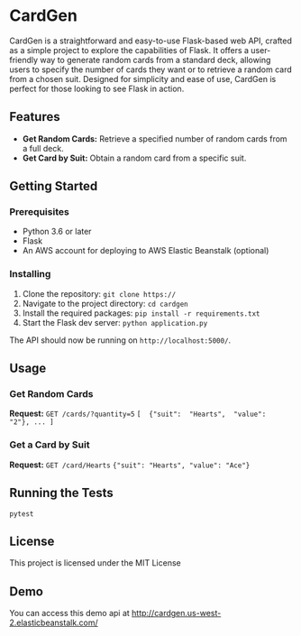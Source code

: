 # CardGen
  
CardGen is a straightforward and easy-to-use Flask-based web API, crafted as a simple project to explore the capabilities of Flask. It offers a user-friendly way to generate random cards from a standard deck, allowing users to specify the number of cards they want or to retrieve a random card from a chosen suit. Designed for simplicity and ease of use, CardGen is perfect for those looking to see Flask in action.
## Features

-   **Get Random Cards:** Retrieve a specified number of random cards from a full deck.
-   **Get Card by Suit:** Obtain a random card from a specific suit.
## Getting Started
### Prerequisites
-   Python 3.6 or later
-   Flask
-   An AWS account for deploying to AWS Elastic Beanstalk (optional)

### Installing

1. Clone the repository: 
```git clone https://```
2. Navigate to the project directory:
```cd cardgen```
3. Install the required packages:
```pip install -r requirements.txt```
4. Start the Flask dev server:
```python application.py```

The API should now be running on `http://localhost:5000/`.
## Usage

### Get Random Cards

**Request:**
``GET /cards/?quantity=5``
```[  {"suit":  "Hearts",  "value":  "2"}, ... ]```

### Get a Card by Suit
**Request:**
``GET /card/Hearts``
```{"suit": "Hearts", "value": "Ace"}```
## Running the Tests
```pytest```

## License

This project is licensed under the MIT License


## Demo
You can access this demo api at http://cardgen.us-west-2.elasticbeanstalk.com/